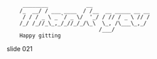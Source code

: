          ________            __
        /_  __/ / ___ ____  / /__  __ _____ __ __
         / / / _ \ _ `/ _ \/  '_/ / // / _ \ // /
        /_/ /_//_\_,_/_//_/_/\_\  \_, /\___\_,_/
                                 /___/
        Happy gitting

















































































slide 021
